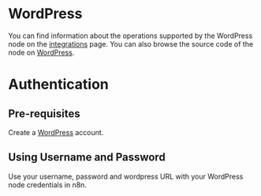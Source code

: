 # WordPress

You can find information about the operations supported by the WordPress node on the [integrations](https://n8n.io/integrations/n8n-nodes-base.wordpress) page. You can also browse the source code of the node on [WordPress](https://github.com/n8n-io/n8n/tree/master/packages/nodes-base/nodes/Wordpress).

# Authentication

## Pre-requisites

Create a [WordPress](https://wordpress.com/) account.

## Using Username and Password

Use your username, password and wordpress URL with your WordPress node credentials in n8n.
